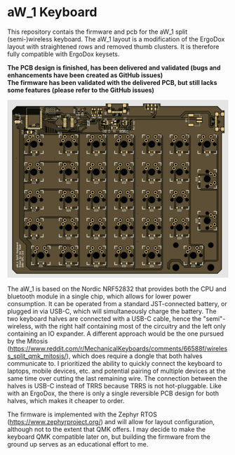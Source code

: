 # aW_1 Keyboard

This repository contais the firmware and pcb for the aW_1 split (semi-)wireless keyboard.
The aW_1 layout is a modification of the ErgoDox layout with straightened rows and removed thumb clusters. It is therefore fully compatible with ErgoDox keysets. 

**The PCB design is finished, has been delivered and validated (bugs and enhancements have been created as GitHub issues)**  
**The firmware has been validated with the delivered PCB, but still lacks some features (please refer to the GitHub issues)**

![PCB Preview](pcb/aW_1/pcb_preview.png)

The aW_1 is based on the Nordic NRF52832 that provides both the CPU and bluetooth module in a single chip, which allows for lower power consumption. It can be operated from a standard JST-connected battery, or plugged in via USB-C, which will simultaneously charge the battery. The two keyboard halves are connected with a USB-C cable, hence the "semi"-wireless, with the right half containing most of the circuitry and the left only containing an IO expander. A different approach would be the one pursued by the Mitosis (https://www.reddit.com/r/MechanicalKeyboards/comments/66588f/wireless_split_qmk_mitosis/), which does require a dongle that both halves communicate to. I prioritized the ability to quickly connect the keyboard to laptops, mobile devices, etc. and potential pairing of multiple devices at the same time over cutting the last remaining wire. The connection between the halves is USB-C instead of TRRS because TRRS is not hot-pluggable. Like with an ErgoDox, the there is only a single reversible PCB design for both halves, which makes it cheaper to order. 

The firmware is implemented with the Zephyr RTOS (https://www.zephyrproject.org/) and will allow for layout configuration, although not to the extent that QMK offers. I may decide to make the keyboard QMK compatible later on, but building the firmware from the ground up serves as an educational effort to me. 

